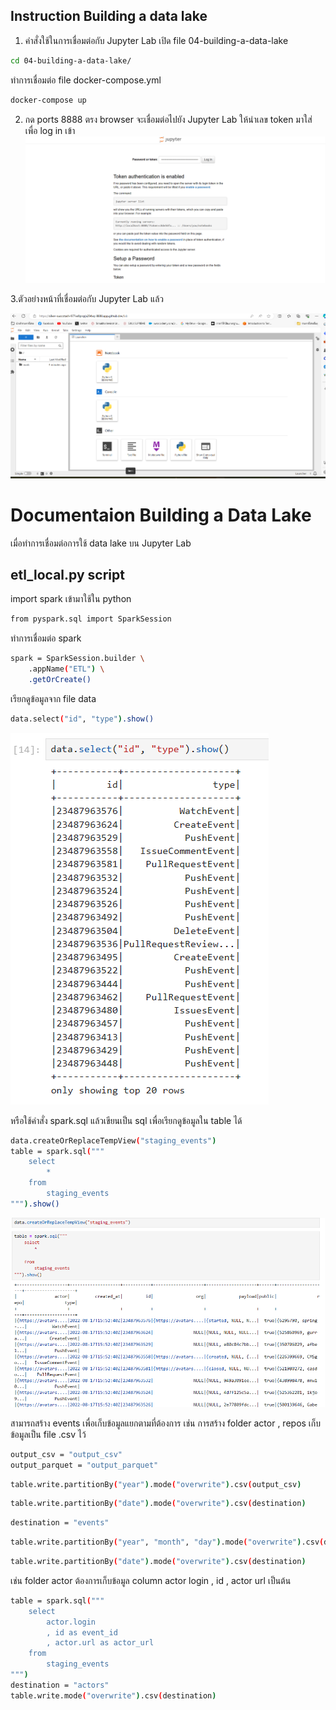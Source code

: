 ## Instruction Building a data lake ##
1. คำสั่งใช้ในการเชื่อมต่อกับ Jupyter Lab
เปิด file 04-building-a-data-lake
```sh
cd 04-building-a-data-lake/
```
ทำการเชื่อมต่อ file docker-compose.yml
```sh
docker-compose up
```
2. กด ports 8888 ตรง browser จะเชื่อมต่อไปยัง Jupyter Lab ให้นำเลข token มาใส่ เพื่อ log in เข้า
![Alt text](image_readme/pic1.png)
 
3.ตัวอย่างหน้าที่เชื่อมต่อกับ Jupyter Lab แล้ว

![Alt text](image_readme/pic2.png)

# Documentaion Building a Data Lake
เมื่อทำการเชื่อมต่อการใช้ data lake บน Jupyter Lab
## etl_local.py script
import spark เข้ามาใช้ใน python
```sh
from pyspark.sql import SparkSession
```
ทำการเชื่อมต่อ spark 
```sh
spark = SparkSession.builder \
    .appName("ETL") \
    .getOrCreate()
```
เรียกดูข้อมูลจาก file data 
```sh
data.select("id", "type").show()
```
![Alt text](image_readme/pic3.png)

หรือใช้คำสั่ง spark.sql แล้วเขียนเป็น sql เพื่อเรียกดูข้อมูลใน table ได้
```sh
data.createOrReplaceTempView("staging_events")
table = spark.sql("""
    select
        *
    from
        staging_events
""").show()
```
![Alt text](image_readme/pic8.png)

สามารถสร้าง events เพื่อเก็บข้อมูลแยกตามที่ต้องการ เช่น การสร้าง folder actor , repos เก็บข้อมูลเป็น file .csv ไว้
```sh
output_csv = "output_csv"
output_parquet = "output_parquet"
```
```sh
table.write.partitionBy("year").mode("overwrite").csv(output_csv)
```
```sh
table.write.partitionBy("date").mode("overwrite").csv(destination)
```
```sh
destination = "events"
```
```sh
table.write.partitionBy("year", "month", "day").mode("overwrite").csv(destination)
```
```sh
table.write.partitionBy("date").mode("overwrite").csv(destination)
```
เช่น folder actor ต้องการเก็บข้อมูล column  actor login , id , actor url เป็นต้น
```sh
table = spark.sql("""
    select
        actor.login
        , id as event_id
        , actor.url as actor_url
    from
        staging_events
""")
destination = "actors"
table.write.mode("overwrite").csv(destination)
```